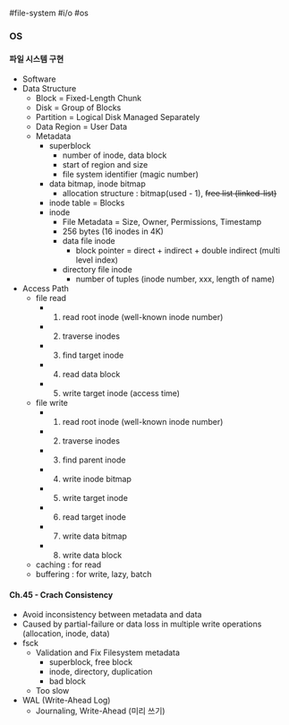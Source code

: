 #file-system #i/o #os 
### OS
#### 파일 시스템 구현

* Software
* Data Structure
	* Block = Fixed-Length Chunk
	* Disk = Group of Blocks
	* Partition = Logical Disk Managed Separately
	* Data Region = User Data
	* Metadata
		* superblock
			* number of inode, data block
			* start of region and size
			* file system identifier (magic number)
		* data bitmap, inode bitmap
			* allocation structure : bitmap(used - 1), ~~free list (linked-list)~~
		* inode table = Blocks
		* inode
			* File Metadata = Size, Owner, Permissions, Timestamp
			* 256 bytes (16 inodes in 4K)
			* data file inode
				* block pointer = direct + indirect  + double indirect (multi level index)
			* directory file inode
				* number of tuples (inode number, xxx, length of name)
* Access Path
	* file read
		* 1) read root inode (well-known inode number)
		* 2) traverse inodes
		* 3) find target inode
		* 4) read data block
		* 5) write target inode (access time)
	* file write
		* 1) read root inode (well-known inode number)
		* 2) traverse inodes
		* 3) find parent inode
		* 4) write inode bitmap
		* 5) write target inode
		* 6) read target inode
		* 7) write data bitmap
		* 8) write data block
	* caching : for read
	* buffering : for write, lazy, batch

#### Ch.45 - Crach Consistency

* Avoid inconsistency between metadata and data
* Caused by partial-failure or data loss in multiple write operations (allocation, inode, data)
* fsck
	* Validation and Fix Filesystem metadata
		* superblock, free block
		* inode, directory, duplication
		* bad block
	* Too slow
* WAL (Write-Ahead Log)
	* Journaling, Write-Ahead (미리 쓰기)